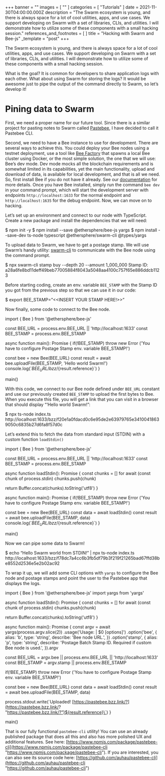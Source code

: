 +++
banner = ""
images = [ "" ]
categories = [ "Tutorials" ]
date = 2021-11-30T04:00:00.000Z
description = "The Swarm ecosystem is young, and there is always space for a lot of cool utilities, apps, and use cases. We support developing on Swarm with a set of libraries, CLIs, and utilities. I will demonstrate how to utilize some of these components with a small hacking session."
references_and_footnotes = [ ]
title = "Hacking with Swarm and Bee-js"
_template = "post"
+++

The Swarm ecosystem is young, and there is always space for a lot of cool utilities, apps, and use cases. We support developing on Swarm with a set of libraries, CLIs, and utilities. I will demonstrate how to utilize some of these components with a small hacking session.

What is the goal? It is common for developers to share application logs with each other. What about using Swarm for storing the logs? It would be awesome just to pipe the output of the command directly to Swarm, so let’s develop it!

# Pining data to Swarm

First, we need a proper name for our future tool. Since there is a similar project for pasting notes to Swarm called [Pastebee](https://pastebee.com/), I have decided to call it Pastebee CLI.

Second, we need to have a Bee instance to use for development. There are several ways to achieve this. You could deploy your Bee nodes using a testnet deployment, use a tool like [Bee Factory](https://github.com/ethersphere/bee-factory/) that spawns a local Bee cluster using Docker, or the most simple solution, the one that we will use: Bee’s dev mode. Dev mode mocks all the blockchain requirements and is somewhat limited in its capabilities, yet the main functionality, upload and download of data, is available for local development, and that is all we need. So, first install Bee if you do not have it already. See our [documentation](https://docs.ethswarm.org/docs/installation/manual) for more details. Once you have Bee installed, simply run the command `bee dev` in your command prompt, which will start the development server with endpoints `http://localhost:1633` for the normal endpoint and `http://localhost:1635` for the debug endpoint. Now, we can move on to hacking.

Let’s set up an environment and connect to our node with TypeScript. Create a new package and install the dependencies that we will need:

$ npm init -y
$ npm install --save @ethersphere/bee-js yargs
$ npm install --save-dev ts-node typescript @ethersphere/swarm-cli @types/yargs

To upload data to Swarm, we have to get a postage stamp. We will use Swarm’s handy utility: [swarm-cli](https://github.com/ethersphere/swarm-cli) to communicate with the Bee node using the command prompt.

$ npx swarm-cli stamp buy --depth 20 --amount 1_000_000
Stamp ID: a28a6fe8bd11deff49beb77005884f8043a5048aa4100c757f65e886ddcb1123

Before starting coding, create an env. variable `BEE_STAMP` with the Stamp ID you got from the previous step so that we can use it in our code:

$ export BEE_STAMP=”<<INSERT YOUR STAMP HERE!>>”

Now finally, some code to connect to the Bee node.

import { Bee } from '@ethersphere/bee-js'

const BEE_URL = process.env.BEE_URL || 'http://localhost:1633'
const BEE_STAMP = process.env.BEE_STAMP

async function main(): Promise<void> {
if(!BEE_STAMP) throw new Error ('You have to configure Postage Stamp env. variable BEE_STAMP!')

const bee = new Bee(BEE_URL)
const result = await bee.uploadFile(BEE_STAMP, 'Hello world Swarm!')
console.log(\`${BEE_URL}/bzz/${result.reference}\`)
}

main()

With this code, we connect to our Bee node defined under `BEE_URL` constant and use our previously created `BEE_STAMP` to upload the first bytes to Bee. When you execute this file, you will get a link that you can visit in a browser that should display “‘Hello world Swarm!”:

$ npx ts-node index.ts
http://localhost:1633/bzz/f20e1a0fdacd0c6e95de2e63979765e34100418639050c6835b27d6fa8f57d0c

Let’s extend this to fetch the data from standard input (STDIN) with a custom function `loadStdin()`

import { Bee } from '@ethersphere/bee-js'

const BEE_URL = process.env.BEE_URL || 'http://localhost:1633'
const BEE_STAMP = process.env.BEE_STAMP

async function loadStdin(): Promise<string> {
const chunks = \[\]
for await (const chunk of process.stdin) chunks.push(chunk)

return Buffer.concat(chunks).toString('utf8')
}

async function main(): Promise<void> {
if(!BEE_STAMP) throw new Error ('You have to configure Postage Stamp env. variable BEE_STAMP!')

const bee = new Bee(BEE_URL)
const data = await loadStdin()
const result = await bee.uploadFile(BEE_STAMP, data)
console.log(\`${BEE_URL}/bzz/${result.reference}\`)
}

main()

Now we can pipe some data to Swarm!

$ echo “Hello Swarm world from STDIN!” | npx ts-node index.ts
http://localhost:1633/bzz/f78dc7a4cc6b3fb5df79b3f219f21265bad67ffd38be8552d2536e5e2b02ac92

To wrap it up, we will add some CLI options with `yargs` to configure the Bee node and postage stamps and point the user to the Pastebee app that displays the logs.

import { Bee } from '@ethersphere/bee-js'
import yargs from 'yargs'

async function loadStdin(): Promise<string> {
const chunks = \[\]
for await (const chunk of process.stdin) chunks.push(chunk)

return Buffer.concat(chunks).toString('utf8')
}

async function main(): Promise<void> {
const argv = await yargs(process.argv.slice(2))
.usage('Usage: <some STDOUT producing command> | $0 \[options\]')
.option('bee', {
alias: 'b',
type: 'string',
describe: 'Bee node URL.',
})
.option('stamp', {
alias: 'p',
type: 'string',
describe: 'Postage Batch Stamp ID. Required if custom Bee node is used.',
}).argv

const BEE_URL = argv.bee || process.env.BEE_URL || 'http://localhost:1633'
const BEE_STAMP =
argv.stamp || process.env.BEE_STAMP

if(!BEE_STAMP) throw new Error ('You have to configure Postage Stamp env. variable BEE_STAMP!')

const bee = new Bee(BEE_URL)
const data = await loadStdin()
const result = await bee.uploadFile(BEE_STAMP, data)

process.stdout.write(\`Uploaded! [https://pastebee.bzz.link/?](https://pastebee.bzz.link/? "https://pastebee.bzz.link/?")${result.reference}\`)
}

main()

That is our fully functional `pastebee-cli` utility! You can use an already published package that does all this and also has more polished UX and additional features. See here: [https://www.npmjs.com/package/pastebee-cli](https://www.npmjs.com/package/pastebee-cli "https://www.npmjs.com/package/pastebee-cli"). If you are interested, you can also see its source code here: [https://github.com/auhau/pastebee-cli](https://github.com/auhau/pastebee-cli "https://github.com/auhau/pastebee-cli")
